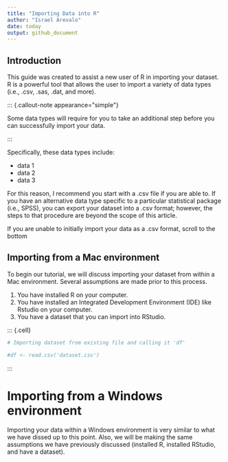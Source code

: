 ```yaml
---
title: "Importing Data into R"
author: "Israel Arevalo"
date: today
output: github_document
---
```




## Introduction

This guide was created to assist a new user of R in importing your dataset. R is a powerful tool that allows the user to import a variety of data types (i.e., .csv, .sas, .dat, and more). 

::: {.callout-note appearance="simple"}

Some data types will require for you to take an additional step before you can successfully import your data. 

:::


Specifically, these data types include:

* data 1
* data 2
* data 3

For this reason, I recommend you start with a .csv file if you are able to. If you have an alternative data type specific to a particular statistical package (i.e., SPSS), you can export your dataset into a .csv format; however, the steps to that procedure are beyond the scope of this article. 

If you are unable to initially import your data as a .csv format, scroll to the bottom 


## Importing from a Mac environment

To begin our tutorial, we will discuss importing your dataset from within a Mac environment. Several assumptions are made prior to this process. 

1. You have installed R on your computer.
2. You have installed an Integrated Development Environment (IDE) like Rstudio on your computer.
3. You have a dataset that you can import into RStudio.


::: {.cell}

```{.r .cell-code}
# Importing dataset from existing file and calling it 'df'

#df <- read.csv('dataset.csv')
```
:::


# Importing from a Windows environment

Importing your data within a Windows environment is very similar to what we have dissed up to this point. Also, we will be making the same assumptions we have previously discussed (installed R, installed RStudio, and have a dataset). 



